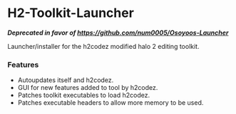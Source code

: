 # H2-Toolkit-Launcher

***Deprecated in favor of https://github.com/num0005/Osoyoos-Launcher***

Launcher/installer for the h2codez modified halo 2 editing toolkit.
### Features
* Autoupdates itself and h2codez.
* GUI for new features added to tool by h2codez.
* Patches toolkit executables to load h2codez.
* Patches executable headers to allow more memory to be used.
